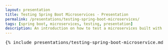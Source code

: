 ```yaml
---
layout: presentation
title: Testing Spring Boot Microservices - Presentation
permalink: /presentations/testing-spring-boot-microservices/
tags: [spring boot, microservices, testing, presentation]
description: An introduction on how to test a microservices built with Spring Boot and using a classical layered architecture
---
```


<pre>{% include presentations/testing-spring-boot-microservice.md %}</pre>
